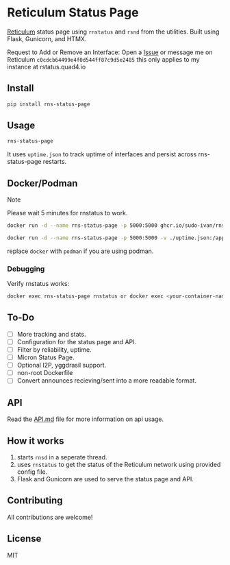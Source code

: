 # Reticulum Status Page

[Reticulum](https://reticulum.network/) status page using `rnstatus` and `rsnd` from the utilities. Built using Flask, Gunicorn, and HTMX.

Request to Add or Remove an Interface: Open a [Issue](https://github.com/Sudo-Ivan/rns-status-page/issues/new) or message me on Reticulum `c0cdcb64499e4f0d544ff87c9d5e2485` this only applies to my instance at rstatus.quad4.io

## Install

```bash
pip install rns-status-page
```

## Usage

```bash
rns-status-page
```

It uses `uptime.json` to track uptime of interfaces and persist across rns-status-page restarts.

## Docker/Podman

> [!NOTE]  
> Please wait 5 minutes for rnstatus to work.

```bash
docker run -d --name rns-status-page -p 5000:5000 ghcr.io/sudo-ivan/rns-status-page:latest
```

```bash
docker run -d --name rns-status-page -p 5000:5000 -v ./uptime.json:/app/uptime.json ghcr.io/sudo-ivan/rns-status-page:latest
```

replace `docker` with `podman` if you are using podman.

### Debugging

Verify rnstatus works:

```bash
docker exec rns-status-page rnstatus or docker exec <your-container-name> rnstatus
```

## To-Do

- [ ] More tracking and stats.
- [ ] Configuration for the status page and API.
- [ ] Filter by reliability, uptime.
- [ ] Micron Status Page.
- [ ] Optional I2P, yggdrasil support.
- [ ] non-root Dockerfile
- [ ] Convert announces recieving/sent into a more readable format.

## API

Read the [API.md](API.md) file for more information on api usage.

## How it works

1. starts `rnsd` in a seperate thread.
2. uses `rnstatus` to get the status of the Reticulum network using provided config file. 
3. Flask and Gunicorn are used to serve the status page and API.

## Contributing

All contributions are welcome!

## License

MIT 